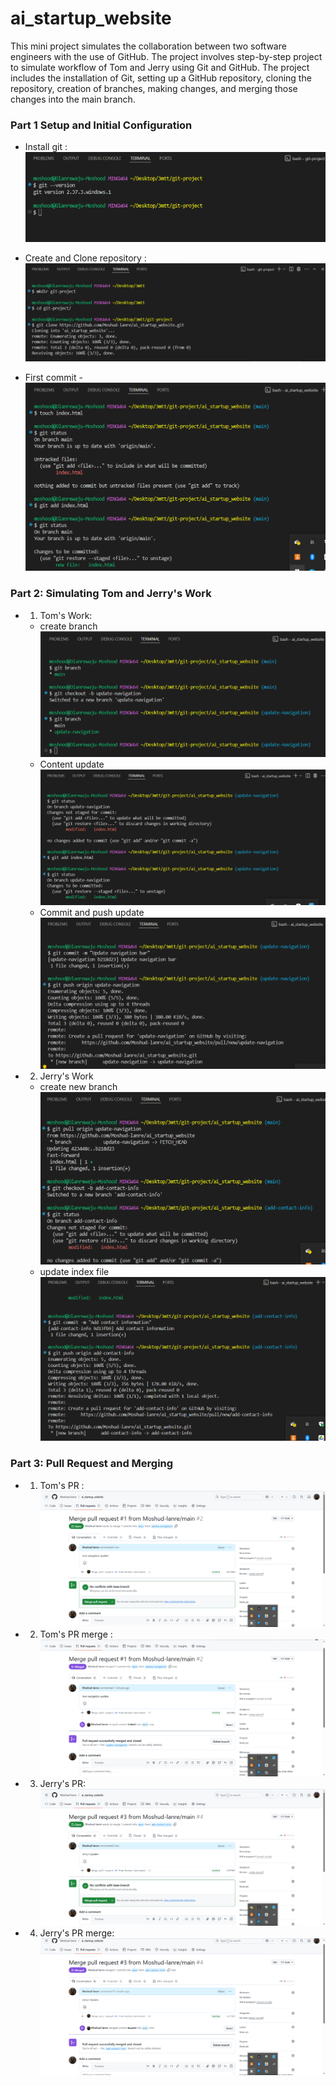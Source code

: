 # ai_startup_website

This mini project simulates the collaboration between two software engineers with the use of GitHub.
The project involves step-by-step project to simulate workflow of Tom and Jerry using Git and GitHub. The project includes the installation of Git, setting up a GitHub repository, cloning the repository, creation of branches, making changes, and merging those changes into the main branch.

### Part 1 Setup and Initial Configuration

- Install git : ![git_install_proof](screenshots/01-git-version.png)

- Create and Clone repository : ![create_repo](screenshots/02-git-clone.png)

- First commit - ![first_commit](screenshots/03-index-first-change.png)

### Part 2: Simulating Tom and Jerry's Work

- 1. Tom's Work:
  - create branch ![update-navigation-branch](screenshots/05-git-branch.png)
  - Content update ![index_update](screenshots/06-tom-change.png)
  - Commit and push update ![push_update](screenshots/07-tom-change-push.png)
- 2. Jerry's Work
  - create new branch ![contact-info-branch](screenshots/08-pull-update.png)
  - update index file ![contact-info-update](screenshots/09-jerry-updade-push.png)

### Part 3: Pull Request and Merging

- 1. Tom's PR : ![tom_pr](screenshots/tom-pr.png)
- 2. Tom's PR merge : ![tom_pr_merge](screenshots/tom-pr-merge.png)
- 3. Jerry's PR: ![jerry_pr](screenshots/jerry-pr.png)
- 4. Jerry's PR merge: ![jerry_pr_merge](screenshots/jerry-pr-merge.png)
